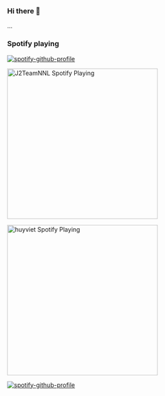 ### Hi there 👋

<!--
**huyviet0110/huyviet0110** is a ✨ _special_ ✨ repository because its `README.md` (this file) appears on your GitHub profile.

Here are some ideas to get you started:

- 🔭 I’m currently working on ...
- 🌱 I’m currently learning ...
- 👯 I’m looking to collaborate on ...
- 🤔 I’m looking for help with ...
- 💬 Ask me about ...
- 📫 How to reach me: ...
- 😄 Pronouns: ...
- ⚡ Fun fact: ...
-->
...

### Spotify playing

[![spotify-github-profile](https://spotify-github-profile.vercel.app/api/view?uid=31pcuabk5odv6f6ettyd5bbic5pm&cover_image=true&theme=novatorem&bar_color=53b14f&bar_color_cover=true)](https://github.com/kittinan/spotify-github-profile)

[<img src="https://spotify-playing-git-master.j2teamnnl.vercel.app/api/spotify-playing" alt="J2TeamNNL Spotify Playing" width="350" />](https://open.spotify.com/user/31ghget3jspvgpjwbv5pcwli3smab)

[<img src="https://spotify-playing-git-master.31pcuabk5odv6f6ettyd5bbic5pm.vercel.app/api/spotify-playing" alt="huyviet Spotify Playing" width="350" />](https://open.spotify.com/user/31pcuabk5odv6f6ettyd5bbic5pm)

[![spotify-github-profile](https://spotify-github-profile.vercel.app/api/view?uid=31pcuabk5odv6f6ettyd5bbic5pm&cover_image=true&theme=novatorem&bar_color_cover=true&bar_color=53b14f)](https://github.com/kittinan/spotify-github-profile)

